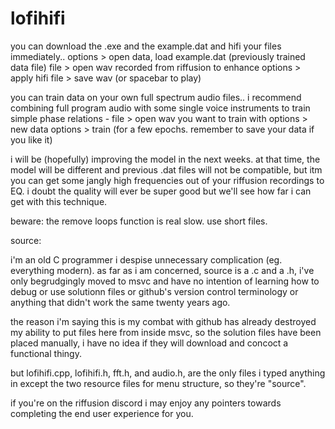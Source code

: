 # lofihifi

you can download the .exe and the example.dat and hifi your files immediately..
options > open data, load example.dat (previously trained data file)
file > open wav recorded from riffusion to enhance
options > apply hifi
file > save wav (or spacebar to play)

you can train data on your own full spectrum audio files..
i recommend combining full program audio with some single voice instruments to train simple phase relations -
file > open wav you want to train with
options > new data
options > train (for a few epochs. remember to save your data if you like it)

i will be (hopefully) improving the model in the next weeks. at that time, the model will be different and previous .dat files will not be compatible, but itm you can get some jangly high frequencies out of your riffusion recordings to EQ. i doubt the quality will ever be super good but we'll see how far i can get with this technique.

beware: the remove loops function is real slow. use short files.


source:

i'm an old C programmer i despise unnecessary complication (eg. everything modern). as far as i am concerned, source is a .c and a .h, i've only begrudgingly moved to msvc and have no intention of learning how to debug or use solutionn files or github's version control terminology or anything that didn't work the same twenty years ago.

the reason i'm saying this is my combat with github has already destroyed my ability to put files here from inside msvc, so the solution files have been placed manually, i have no idea if they will download and concoct a functional thingy.

but lofihifi.cpp, lofihifi.h, fft.h, and audio.h, are the only files i typed anything in except the two resource files for menu structure, so they're "source".

if you're on the riffusion discord i may enjoy any pointers towards completing the end user experience for you.
